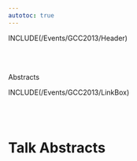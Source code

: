 ```yaml
---
autotoc: true
---
```

INCLUDE(/Events/GCC2013/Header)

<br /><br />

<div class="title">Abstracts</div>

INCLUDE(/Events/GCC2013/LinkBox)


<br /><br />

# Talk Abstracts


